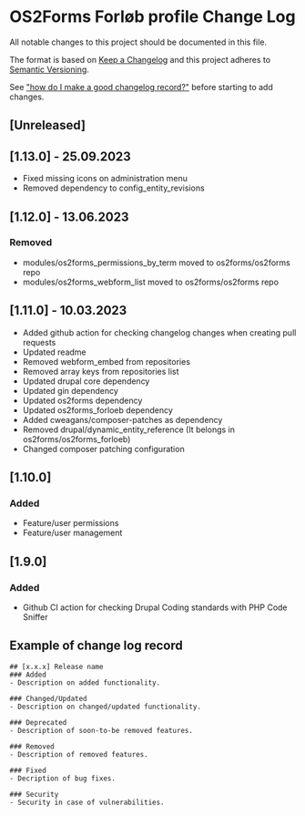 # OS2Forms Forløb profile Change Log
All notable changes to this project should be documented in this file.

The format is based on [Keep a Changelog](http://keepachangelog.com/)
and this project adheres to [Semantic Versioning](http://semver.org/).

See ["how do I make a good changelog record?"](https://keepachangelog.com/en/1.0.0/#how)
before starting to add changes.

## [Unreleased]

## [1.13.0] - 25.09.2023

- Fixed missing icons on administration menu
- Removed dependency to config_entity_revisions

## [1.12.0] - 13.06.2023

### Removed
 - modules/os2forms_permissions_by_term moved to os2forms/os2forms repo
 - modules/os2forms_webform_list moved to os2forms/os2forms repo

## [1.11.0] - 10.03.2023
- Added github action for checking changelog changes when creating pull requests
- Updated readme
- Removed webform_embed from repositories
- Removed array keys from repositories list
- Updated drupal core dependency
- Updated gin dependency
- Updated os2forms dependency
- Updated os2forms_forloeb dependency
- Added cweagans/composer-patches as dependency
- Removed drupal/dynamic_entity_reference (It belongs in os2forms/os2forms_forloeb)
- Changed composer patching configuration

## [1.10.0]

### Added
 - Feature/user permissions
 - Feature/user management

## [1.9.0]

### Added
- Github CI action for checking Drupal Coding standards with PHP Code Sniffer


## Example of change log record
```
## [x.x.x] Release name
### Added
- Description on added functionality.

### Changed/Updated
- Description on changed/updated functionality.

### Deprecated
- Description of soon-to-be removed features.

### Removed
- Description of removed features.

### Fixed
- Decription of bug fixes.

### Security
- Security in case of vulnerabilities.

```
